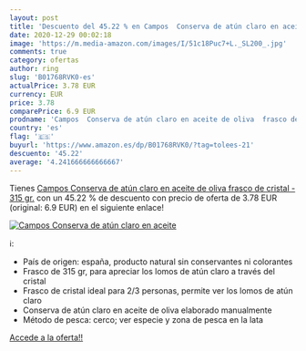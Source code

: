 ```yaml
---
layout: post
title: 'Descuento del 45.22 % en Campos  Conserva de atún claro en aceite'
date: 2020-12-29 00:02:18
image: 'https://m.media-amazon.com/images/I/51c18Puc7+L._SL200_.jpg'
comments: true
category: ofertas
author: ring
slug: 'B01768RVK0-es'
actualPrice: 3.78 EUR
currency: EUR
price: 3.78
comparePrice: 6.9 EUR
prodname: 'Campos  Conserva de atún claro en aceite de oliva  frasco de cristal - 315 gr.'
country: 'es'
flag: '🇪🇸'
buyurl: 'https://www.amazon.es/dp/B01768RVK0/?tag=tolees-21'
descuento: '45.22'
average: '4.241666666666667'
---
```


Tienes [Campos  Conserva de atún claro en aceite de oliva  frasco de cristal - 315 gr.](https://www.amazon.es/dp/B01768RVK0/?tag=tolees-21) con un 45.22 % de descuento con precio de oferta de 3.78 EUR (original: 6.9 EUR) en el siguiente enlace!

[![Campos  Conserva de atún claro en aceite](https://m.media-amazon.com/images/I/51c18Puc7+L._SL200_.jpg)](https://www.amazon.es/dp/B01768RVK0/?tag=tolees-21)

ℹ️:

- País de origen: españa, producto natural sin conservantes ni colorantes
- Frasco de 315 gr, para apreciar los lomos de atún claro a través del cristal
- Frasco de cristal ideal para 2/3 personas, permite ver los lomos de atún claro
- Conserva de atún claro en aceite de oliva elaborado manualmente
- Método de pesca: cerco; ver especie y zona de pesca en la lata

[Accede a la oferta!!](https://www.amazon.es/dp/B01768RVK0/?tag=tolees-21)
